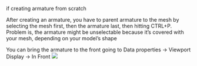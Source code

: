 if creating armature from scratch  

After creating an armature, you have to parent armature to the mesh by selecting the mesh first, then the armature last, then hitting CTRL+P. Problem is, the armature might be unselectable because it’s covered with your mesh, depending on your model’s shape

You can bring the armature to the front going to Data properties → Viewport Display → In Front
![](https://i.imgur.com/SSIEwTx.png)
